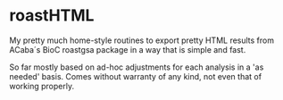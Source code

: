 # roastHTML
My pretty much home-style routines to export pretty HTML results from ACaba´s BioC roastgsa package in a way that is simple and fast.

So far mostly based on ad-hoc adjustments for each analysis in a 'as needed' basis. Comes without warranty of any kind, not even that of working properly.
